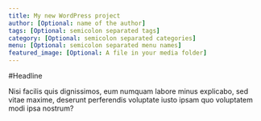 ```yaml
---
title: My new WordPress project
author: [Optional: name of the author]
tags: [Optional: semicolon separated tags]
category: [Optional: semicolon separated categories]
menu: [Optional: semicolon separated menu names] 
featured_image: [Optional: A file in your media folder]
---
```


#Headline

Nisi facilis quis dignissimos, eum numquam labore minus explicabo,
sed vitae maxime, deserunt perferendis voluptate iusto ipsam quo voluptatem modi ipsa nostrum?
